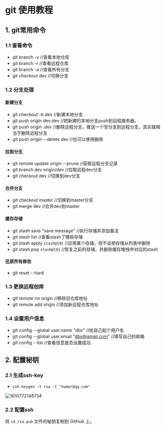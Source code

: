# git 使用教程

## 1. git常用命令

### 1.1 查看命令

- git branch -v  //查看本地仓库
- git branch -r   //查看远程仓库
- git branch -a  //查看所有分支
- git checkout dev  //切换分支

### 1.2 分支处理

#### 新建分支

- git checkout -b dev    //新建本地分支
- git push origin dev:dev  //把新建的本地分支push到远程服务器。
- git push origin       :dev        //删除远程分支，推送一个空分支到远程分支，其实就相当于删除远程分支
- git push origin --delete dev   //也可以使用删除

#### 拉取分支

- git remote update origin --prune  //获取远程分支记录
- git branch dev  origin/dev   //拉取远程dev分支
- git checkout dev  //切换到dev分支

#### 合并分支

- git checkout master //切换到master分支
- git merge dev  //合并dev到master

#### 缓存存储

- git stash save "save message"  //执行存储并添加备注
- git stash list  //查看stash了哪些存储
- git stash apply `stash@{0}` //应用某个存储，但不会把存储从列表中删除
- git stash pop  `stash@{0}` //恢复之前的存储，并删除缓存堆栈中对应的stash

#### 还原所有修改

-  git reset --hard

### 1.3 更换远程创库

- git remote rm origin  //移除旧仓库地址
- git remote add origin  //添加新远程仓库地址

### 1.4 设置用户信息

- git config --global user.name "dbx"            //给自己起个用户名
- git config --global user.email "dbx@gmail.com"        //填写自己的邮箱
- git config --list                                          //查看信息是否设置成功



## 2. 配置秘钥

### 2.1 生成ssh-key   

- `ssh-keygen -t rsa -C "kumar@qq.com"`   

![1610772148734](C:\Users\Dongbixi\AppData\Roaming\Typora\typora-user-images\1610772148734.png)

### 2.2 配置ssh

将 `id_rsa.pub` 文件的秘钥复制到 GitHub 上。